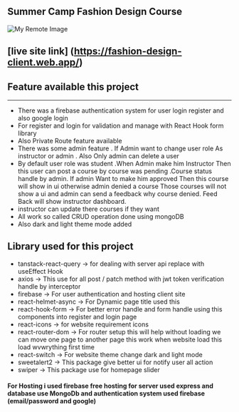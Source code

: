 ## Summer Camp Fashion Design Course
![My Remote Image](https://i.ibb.co/nLzZd39/FASHION-DESIGN-removebg-preview.png)

## [live site link] (https://fashion-design-client.web.app/)


## Feature available this project

---

- There was a firebase authentication system for user login register and also google login
- For register and login for validation and manage with React Hook form library
- Also Private Route feature available
- There was some admin feature . If Admin want to change user role As instructor or admin . Also Only admin can delete a user
- By default user role was student .When Admin make him Instructor Then this user can post a course by course was pending .Course status handle by admin. If admin Want to make him approved Then this course will show in ui otherwise admin denied a course Those courses will not show a ui and admin can send a feedback why course denied. Feed Back will show instructor dashboard.
- instructor can update there courses if they want
- All work so called CRUD operation done using mongoDB
- Also dark and light theme mode added


Library used for this project
---
- tanstack-react-query -> for dealing with server api replace with useEffect Hook
- axios -> This use for all post / patch method with jwt token verification handle by interceptor
- firebase -> For user authentication and hosting client site
- react-helmet-async -> For Dynamic page title used this
- react-hook-form -> For better error handle and form handle using this components into register and login page
- react-icons -> for website requirement icons
- react-router-dom -> For router setup this will help without loading we can move one page to another page this work when website load this load wvwrything first time
- react-switch -> For website theme change dark and light mode
- sweetalert2 -> This package give better ui for notify user all action
- swiper -> This package use for homepage slider

#### For Hosting i used firebase free hosting for server used express and database use MongoDb and authentication system used firebase (email/password and google)

